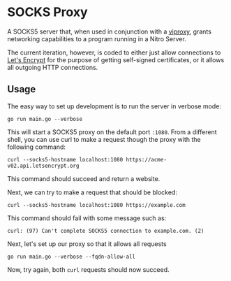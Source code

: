 # SOCKS Proxy

A SOCKS5 server that, when used in conjunction with a
[viproxy](https://github.com/blocky/viproxy), grants networking capabilities to
a program running in a Nitro Server.

The current iteration, however, is coded to either just allow connections to
[Let's Encrypt](https://letsencrypt.org/) for the purpose of getting
self-signed certificates, or it allows all outgoing HTTP connections.

## Usage

The easy way to set up development is to run the server in verbose mode:

    go run main.go --verbose

This will start a SOCKS5 proxy on the default port `:1080`.  From a different
shell, you can use curl to make a request though the proxy with the following
command:

    curl --socks5-hostname localhost:1080 https://acme-v02.api.letsencrypt.org

This command should succeed and return a website.

Next, we can try to make a request that should be blocked:

	curl --socks5-hostname localhost:1080 https://example.com

This command should fail with some message such as:

    curl: (97) Can't complete SOCKS5 connection to example.com. (2)

Next, let's set up our proxy so that it allows all requests

    go run main.go --verbose --fqdn-allow-all

Now, try again, both `curl` requests should now succeed.
